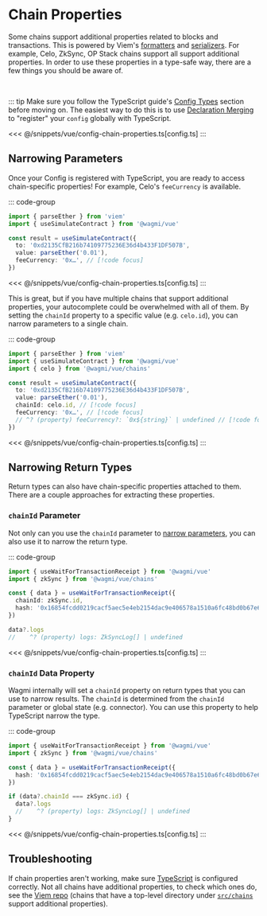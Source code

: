 # Chain Properties

Some chains support additional properties related to blocks and transactions. This is powered by Viem's [formatters](https://viem.sh/docs/clients/chains.html#formatters) and [serializers](https://viem.sh/docs/clients/chains.html#serializers). For example, Celo, ZkSync, OP Stack chains support all support additional properties. In order to use these properties in a type-safe way, there are a few things you should be aware of.

<br/>

::: tip
Make sure you follow the TypeScript guide's [Config Types](/vue/typescript#config-types) section before moving on. The easiest way to do this is to use [Declaration Merging](/vue/typescript#declaration-merging) to "register" your `config` globally with TypeScript.

<<< @/snippets/vue/config-chain-properties.ts[config.ts]
:::

## Narrowing Parameters

Once your Config is registered with TypeScript, you are ready to access chain-specific properties! For example, Celo's `feeCurrency` is available.

::: code-group
```ts [index.tsx]
import { parseEther } from 'viem'
import { useSimulateContract } from '@wagmi/vue'

const result = useSimulateContract({
  to: '0xd2135CfB216b74109775236E36d4b433F1DF507B',
  value: parseEther('0.01'),
  feeCurrency: '0x…', // [!code focus]
})
```
<<< @/snippets/vue/config-chain-properties.ts[config.ts]
:::

This is great, but if you have multiple chains that support additional properties, your autocomplete could be overwhelmed with all of them. By setting the `chainId` property to a specific value (e.g. `celo.id`), you can narrow parameters to a single chain.

::: code-group
```ts [index.tsx]
import { parseEther } from 'viem'
import { useSimulateContract } from '@wagmi/vue'
import { celo } from '@wagmi/vue/chains'

const result = useSimulateContract({
  to: '0xd2135CfB216b74109775236E36d4b433F1DF507B',
  value: parseEther('0.01'),
  chainId: celo.id, // [!code focus]
  feeCurrency: '0x…', // [!code focus]
  // ^? (property) feeCurrency?: `0x${string}` | undefined // [!code focus]
})
```
<<< @/snippets/vue/config-chain-properties.ts[config.ts]
:::

## Narrowing Return Types

Return types can also have chain-specific properties attached to them. There are a couple approaches for extracting these properties.

### `chainId` Parameter

Not only can you use the `chainId` parameter to [narrow parameters](#narrowing-parameters), you can also use it to narrow the return type.

::: code-group
```ts [index.tsx]
import { useWaitForTransactionReceipt } from '@wagmi/vue'
import { zkSync } from '@wagmi/vue/chains'

const { data } = useWaitForTransactionReceipt({
  chainId: zkSync.id,
  hash: '0x16854fcdd0219cacf5aec5e4eb2154dac9e406578a1510a6fc48bd0b67e69ea9',
})

data?.logs
//    ^? (property) logs: ZkSyncLog[] | undefined
```
<<< @/snippets/vue/config-chain-properties.ts[config.ts]
:::

### `chainId` Data Property

Wagmi internally will set a `chainId` property on return types that you can use to narrow results. The `chainId` is determined from the `chainId` parameter or global state (e.g. connector). You can use this property to help TypeScript narrow the type.

::: code-group
```ts [index.tsx]
import { useWaitForTransactionReceipt } from '@wagmi/vue'
import { zkSync } from '@wagmi/vue/chains'

const { data } = useWaitForTransactionReceipt({
  hash: '0x16854fcdd0219cacf5aec5e4eb2154dac9e406578a1510a6fc48bd0b67e69ea9',
})

if (data?.chainId === zkSync.id) {
  data?.logs
  //    ^? (property) logs: ZkSyncLog[] | undefined
}
```
<<< @/snippets/vue/config-chain-properties.ts[config.ts]
:::

## Troubleshooting

If chain properties aren't working, make sure [TypeScript](/vue/guides/faq#type-inference-doesn-t-work) is configured correctly. Not all chains have additional properties, to check which ones do, see the [Viem repo](https://github.com/wevm/viem/tree/main/src/chains) (chains that have a top-level directory under [`src/chains`](https://github.com/wevm/viem/tree/main/src/chains) support additional properties).
